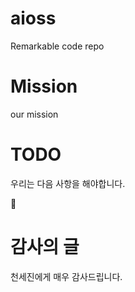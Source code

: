 # aioss
Remarkable code repo

# Mission
our mission

# TODO
우리는 다음 사항을 해야합니다.

:rocket:

# 감사의 글
천세진에게 매우 감사드립니다.